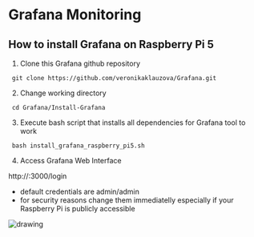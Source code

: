 # Grafana Monitoring

## How to install Grafana on Raspberry Pi 5
1. Clone this Grafana github repository

``` git clone https://github.com/veronikaklauzova/Grafana.git```

2. Change working directory

``` cd Grafana/Install-Grafana```

3. Execute bash script that installs all dependencies for Grafana tool to work

``` bash install_grafana_raspberry_pi5.sh```

4. Access Grafana Web Interface 

http://<IP address of your Raspberry Pi>:3000/login 
- default credentials are admin/admin
- for security reasons change them immediatelly especially if your Raspberry Pi is publicly accessible

![drawing](Grafana-web-interface.png)



